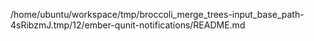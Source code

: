 /home/ubuntu/workspace/tmp/broccoli_merge_trees-input_base_path-4sRibzmJ.tmp/12/ember-qunit-notifications/README.md